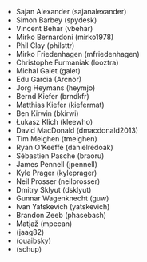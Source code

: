 * Sajan Alexander (sajanalexander)
* Simon Barbey (spydesk)
* Vincent Behar (vbehar)
* Mirko Bernardoni (mirko1978)
* Phil Clay (philsttr)
* Mirko Friedenhagen (mfriedenhagen)
* Christophe Furmaniak (looztra)
* Michal Galet (galet)
* Edu Garcia (Arcnor)
* Jorg Heymans (heymjo)
* Bernd Kiefer (brndkfr)
* Matthias Kiefer (kiefermat)
* Ben Kirwin (bkirwi)
* Łukasz Klich (kleewho)
* David MacDonald (dmacdonald2013)
* Tim Meighen (tmeighen)
* Ryan O'Keeffe (danielredoak)
* Sébastien Pasche (braoru)
* James Pennell (jpennell)
* Kyle Prager (kyleprager)
* Neil Prosser (neilprosser)
* Dmitry Sklyut (dsklyut)
* Gunnar Wagenknecht (guw)
* Ivan Yatskevich (yatskevich)
* Brandon Zeeb (phasebash)
* Matjaž (mpecan)
* (jaag82)
* (ouaibsky)
* (schup)
